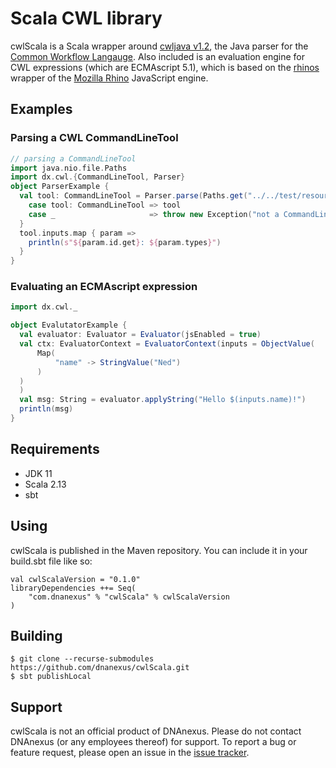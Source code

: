# Scala CWL library

cwlScala is a Scala wrapper around [cwljava v1.2](https://github.com/common-workflow-lab/cwljava/issues), the Java parser for the [Common Workflow Langauge](https://www.commonwl.org/). Also included is an evaluation engine for CWL expressions (which are ECMAscript 5.1), which is based on the [rhinos](https://github.com/agemooij/rhinos) wrapper of the [Mozilla Rhino](https://github.com/mozilla/rhino) JavaScript engine.

## Examples

### Parsing a CWL CommandLineTool

```scala
// parsing a CommandLineTool
import java.nio.file.Paths
import dx.cwl.{CommandLineTool, Parser}
object ParserExample {
  val tool: CommandLineTool = Parser.parse(Paths.get("../../test/resources/tools/pass/action.cwl")) match {
    case tool: CommandLineTool => tool
    case _                     => throw new Exception("not a CommandLineTool")
  }
  tool.inputs.map { param =>
    println(s"${param.id.get}: ${param.types}")
  }
}
```

### Evaluating an ECMAscript expression

```scala
import dx.cwl._

object EvalutatorExample {
  val evaluator: Evaluator = Evaluator(jsEnabled = true)
  val ctx: EvaluatorContext = EvaluatorContext(inputs = ObjectValue(
      Map(
          "name" -> StringValue("Ned")
      )
  )
  )
  val msg: String = evaluator.applyString("Hello $(inputs.name)!")
  println(msg)
}
```

## Requirements

* JDK 11
* Scala 2.13
* sbt

## Using

cwlScala is published in the Maven repository. You can include it in your build.sbt file like so:

```
val cwlScalaVersion = "0.1.0"
libraryDependencies ++= Seq(
    "com.dnanexus" % "cwlScala" % cwlScalaVersion
)
```

## Building

```
$ git clone --recurse-submodules https://github.com/dnanexus/cwlScala.git
$ sbt publishLocal
```

## Support

cwlScala is not an official product of DNAnexus. Please do not contact DNAnexus (or any employees thereof) for support. To report a bug or feature request, please open an issue in the [issue tracker](https://github.com/dnanexus/cwlScala/issues).
